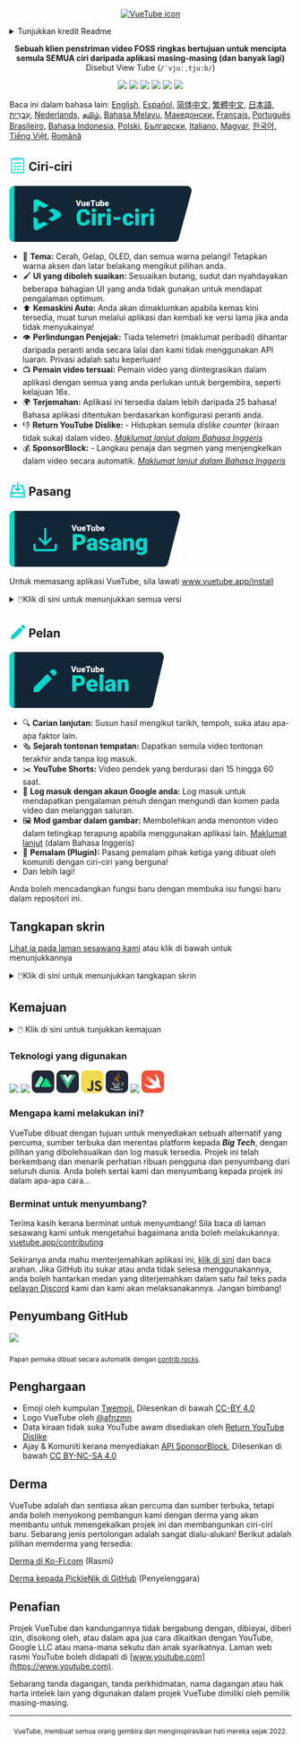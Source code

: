 <p align="center">
  <a href="https://vuetube.app/">
    <img src="https://cdn.discordapp.com/attachments/751596360108605500/980418672331988992/VueTube_Dark.svg" alt="VueTube icon" width="500"/>
  </a>
  </br>
  <details>
  <summary>Tunjukkan kredit Readme</summary>
  
   <sub>Logo oleh <a href="https://github.com/afnzmn">@afnzmn</a></sub></br>
  <sub>Penyumbang-penyumbang Readme Bahasa Melayu: <a href="https://github.com/AdamIskandarAI">@AdamIskandarAI</a></sub>
</details>

<p align="center">
<strong>Sebuah klien penstriman video FOSS ringkas bertujuan untuk mencipta semula SEMUA ciri daripada aplikasi masing-masing (dan banyak lagi)</strong>
</br>
Disebut View Tube (<code>/ˈvjuːˌtjuːb/</code>)
</p>

<p align="center">
  <a href="https://github.com/VueTubeApp/VueTube/blob/main/LICENSE" alt="License"><img src="https://img.shields.io/github/license/VueTubeApp/VueTube"></img></a>
  <a href="https://github.com/VueTubeApp/VueTube/actions/workflows/ci.yml" alt="CI"><img src="https://github.com/VueTubeApp/VueTube/actions/workflows/ci.yml/badge.svg"></img></a>
  <a href="https://reddit.com/r/vuetube" alt="Reddit"><img src="https://img.shields.io/reddit/subreddit-subscribers/vuetube?label=r%2FVuetube&logo=reddit&logoColor=white"></img></a>
  <a href="https://t.me/VueTube" alt="Telegram"><img src="https://img.shields.io/endpoint?label=VueTube&url=https%3A%2F%2Ftelegram-badge-4mbpu8e0fit4.runkit.sh%2F%3Furl%3Dhttps%3A%2F%2Ft.me%2FVuetube"></img></a>
  <a href="https://discord.gg/7P8KJrdd5W" alt="Discord"><img src="https://img.shields.io/discord/946587366242533377?label=Discord&style=flat&logo=discord&logoColor=white"></img></a>
  <a href="https://twitter.com/VueTubeApp" alt="Twitter"><img src="https://img.shields.io/twitter/follow/VueTubeApp?label=Follow&style=flat&logo=twitter"></img></a>
</p>

Baca ini dalam bahasa lain: [English,](/readme.md) [Español,](readme.es.md) [简体中文,](readme.zh-hans.md) [繁體中文,](readme.zh-hant.md) [日本語,](readme.ja.md) [עִברִית,](readme.he.md) [Nederlands,](readme.nl.md) [தமிழ்,](readme.ta.md) [Bahasa Melayu,](readme.ms.md) [Македонски,](readme.mk.md) [Français,](readme.fr.md) [Português Brasileiro,](readme.pt-br.md) [Bahasa Indonesia,](readme.id.md) [Polski,](readme.pl.md) [Български,](readme.bg.md) [Italiano,](readme.it.md) [Magyar,](readme.hu.md) [한국어,](readme.kr.md) [Tiếng Việt,](readme.vi.md) [Română](readme.ro.md)

<h2 align="left">
<sub>
<img  src="resources/readme_icon_features.png"
      height="30"
      width="30">
</sub>
Ciri-ciri
</h2>

<img src="../resources/readme-ms/Features.ms.svg" alt="VueTube icon" height="100"/>

- 🎨 **Tema:** Cerah, Gelap, OLED, dan semua warna pelangi! Tetapkan warna aksen dan latar belakang mengikut pilihan anda.
- 🖌️ **UI yang diboleh suaikan:** Sesuaikan butang, sudut dan nyahdayakan beberapa bahagian UI yang anda tidak gunakan untuk mendapat pengalaman optimum.
- ⬆️ **Kemaskini Auto:** Anda akan dimaklumkan apabila kemas kini tersedia, muat turun melalui aplikasi dan kembali ke versi lama jika anda tidak menyukainya!
- 👁️ **Perlindungan Penjejak:** Tiada telemetri (maklumat peribadi) dihantar daripada peranti anda secara lalai dan kami tidak menggunakan API luaran. Privasi adalah satu keperluan!
- 📺 **Pemain video tersuai:** Pemain video yang diintegrasikan dalam aplikasi dengan semua yang anda perlukan untuk bergembira, seperti kelajuan 16x.
- 🌍 **Terjemahan:** Aplikasi ini tersedia dalam lebih daripada 25 bahasa! Bahasa aplikasi ditentukan berdasarkan konfigurasi peranti anda.
- 👎 **Return YouTube Dislike:** - Hidupkan semula *dislike counter* (kiraan tidak suka) dalam video. [_Maklumat lanjut dalam Bahasa Inggeris_](https://returnyoutubedislike.com)
- 💰 **SponsorBlock:** - Langkau penaja dan segmen yang menjengkelkan dalam video secara automatik. [_Maklumat lanjut dalam Bahasa Inggeris_](https://sponsor.ajay.app)

<h2 align="left">
<sub>
<img  src="resources/readme_icon_install.png"
      height="30"
      width="30">
</sub>
Pasang
</h2>

<img src="../resources/readme-ms/Install.ms.svg" alt="VueTube icon" height="100"/>

Untuk memasang aplikasi VueTube, sila lawati www.vuetube.app/install

<details>
  <summary> 🖱️Klik di sini untuk menunjukkan semua versi </summary>
<br />

### Android

| <a href=https://nightly.link/VueTubeApp/VueTube/workflows/ci/main/android.zip><img id="im" width="200" src=../resources/getunstable.png></a> | <a href=https://github.com/VueTubeApp/VueTube/releases/download/0.2/VueTube-Canary-June-15-2022.apk><img id="im" width="200" src=../resources/getcanary.png></a> | <a href=https://vuetube.app/install><img id="im" width="200" src=../resources/getstable.png></a> |
| ------------------------------------------------------------------------------------------------------------------------------------------- | --------------------------------------------------------------------------------------------------------------------------------------------------------------- | ----------------------------------------------------------------------------------------------- |
| Agak tidak stabil, tetapi anda boleh mendapat akses awal kepada ciri-ciri baharu                                                            | Kurang pepijat daripada tidak stabil sementara mempunyai lebih banyak ciri daripada stabil                                                                      | Belum tersedia lagi                                                                             |

### iOS

| <a href=https://nightly.link/VueTubeApp/VueTube/workflows/ci/main/iOS.zip><img id="im" width="200" src=../resources/getunstable.png></a> | <a href=https://cdn.discordapp.com/attachments/949908267855921163/972164558930198528/VueTube-Canary-May-6-2022.ipa><img id="im" width="200" src=../resources/getcanary.png></a> | <a href=https://vuetube.app/install><img id="im" width="200" src=../resources/getstable.png></a> |
| --------------------------------------------------------------------------------------------------------------------------------------- | ------------------------------------------------------------------------------------------------------------------------------------------------------------------------------ | ----------------------------------------------------------------------------------------------- |
| Agak tidak stabil, tetapi anda boleh mendapat akses awal kepada ciri-ciri baharu                                                        | Kurang pepijat daripada tidak stabil sementara mempunyai lebih banyak ciri daripada stabil                                                                                     | Belum tersedia lagi                                                                             |

</details>

<h2 align="left">
<sub>
<img  src="resources/readme_icon_plans.png"
      height="30"
      width="30">
</sub>
Pelan
</h2>

<img src="../resources/readme-ms/Plans.ms.svg" alt="VueTube icon" height="100"/>

- 🔍 **Carian lanjutan:** Susun hasil mengikut tarikh, tempoh, suka atau apa-apa faktor lain.
- 🗞️ **Sejarah tontonan tempatan:** Dapatkan semula video tontonan terakhir anda tanpa log masuk.
- ✂️ **YouTube Shorts:** Video pendek yang berdurasi dari 15 hingga 60 saat.
- 🧑 **Log masuk dengan akaun Google anda:** Log masuk untuk mendapatkan pengalaman penuh dengan mengundi dan komen pada video dan melanggan saluran.
- 🖼️ **Mod gambar dalam gambar:** Membolehkan anda menonton video dalam tetingkap terapung apabila menggunakan aplikasi lain. [Maklumat lanjut](https://support.google.com/youtube/answer/7552722?co=GENIE.Platform=Android&hl=en#zippy=%2Cturn-on-picture-in-picture%2Cwho-can-use-picture-in-picture) (dalam Bahasa Inggeris)
- 🧩 **Pemalam (Plugin):** Pasang pemalam pihak ketiga yang dibuat oleh komuniti dengan ciri-ciri yang berguna!
- Dan lebih lagi!

Anda boleh mencadangkan fungsi baru dengan membuka isu fungsi baru dalam repositori ini.

## Tangkapan skrin

[Lihat ia pada laman sesawang kami](www.vuetube.app/info/screenshots) atau klik di bawah untuk menunjukkannya

<details>
  <summary> 🖱️Klik di sini untuk menunjukkan tangkapan skrin </summary>
<br />
  
<img src="https://vuetube.app/wtch.png" width="400">
<img src="https://vuetube.app/stng.png" width="400">
<img src="https://vuetube.app/srch.png" width="400">
     
</details>

## Kemajuan

<details>
  <summary> 🖱️ Klik di sini untuk tunjukkan kemajuan </summary>

 <br>
 
**Umum** | **Pemain** | [**Pengekstrak (Extractor)**](https://github.com/VueTubeApp/VueTube-Extractor) |
:-: | :-: | :-: |
🟢 Komen (100%) | 🟢 Main / Jeda (100%) | 🟢 Autolengkap carian (100%) |
🟢 Huraian video (description) (100%) | 🟢 Ketik untuk tunjuk / sorok kawalan video (100%) | 🟢 Laman utama (100%) |
🟢 Laman Utama (100%) | 🟠 Seekbar / Scrubber (80%) | 🟢 Carian (100%)
🟢 Pengintegrasian RYD (100%) | 🟠 Skrin Penuh (80%) | 🟠 Maklumat Video (60%) |
🟢 Tema (100%) | 🟠 Pemilih Resolusi (720p, HD) (50%) | 🔴 Saluran (0%) |
🟢 Halaman Tonton (100%) | 🔴 Mini-pemain (0%) | 🔴 Komen (0%) |
🟠 Pengintegrasian SponsorBlock (95%) | 🔴 Main video di latar belakang (0%) | 🔴 Sembang Langsung (0%) |
🟠 Auto Kemaskini (50%) | 🔴 Picture in Picture (0%) | 🔴 Kandungan Trending (0%)
🟠 Halaman Saluran (50%) |  🔴 Kapsyen / Sarikata (0%) | 🔴 Interaksi (0%) |
🟠 Hantaran Komuniti (10%) | 🔴 Kad (0%) | 🔴 Senarai Main (0%) |
🟠 Shorts UI yang Dibolehsuai (10%) |  | 🔴 Notifikasi (0%)
🟠 YT Music UI yang Dibolehsuai (10%) |  | 🔴 Log masuk (0%)
🟠 UI yang Dibolehsuai (30%) |  |  |
🟠 Halaman Pustaka (10%) |  |  |
🟠 Balasan Komen (50%) |  |  |
🟠 Pemalam (Plugins) pihak ketiga (40%) |  |  |
🟠 Pemain VueTube (Lihat kemajuan di tengah) |  |  |
🟠 Pengekstrak (Extractor) VueTube (Lihat kemajuan di sebelah kanan) |  |  |
🔴 Sejarah Tontonan Setempat (0%) |  |  |
🔴 Halaman Langganan (0%) |  |  |
🔴 Sokongan Platform Lain (0%) |  |  |
  
</details>

### Teknologi yang digunakan

<a href="https://capacitorjs.com/solution/vue"><img src="https://cdn.discordapp.com/attachments/953538236716814356/955694368742834176/Capacitator-Dark.svg" height=40/></a> <a href="https://vuetifyjs.com/"><img src="https://cdn.discordapp.com/attachments/810799100940255260/973719873467342908/Vuetify-Dark.svg" height=40/></a> <a href="https://nuxtjs.org/"><img src="https://github.com/tandpfun/skill-icons/raw/main/icons/NuxtJS-Dark.svg" height=40/></a> <a href="https://vuejs.org/"><img src="https://github.com/tandpfun/skill-icons/raw/main/icons/VueJS-Dark.svg" height=40/></a> <a href="https://javascript.com/"><img src="https://github.com/tandpfun/skill-icons/raw/main/icons/JavaScript.svg" height=40/></a> <a href="https://java.com/"><img src="https://github.com/tandpfun/skill-icons/raw/main/icons/Java-Dark.svg" height=40/></a> <a href="https://gradle.com/"><img src="https://cdn.discordapp.com/attachments/810799100940255260/955691550560636958/Gradle.svg" height=40/></a> <a href="https://developer.apple.com/swift/"><img src="https://github.com/tandpfun/skill-icons/raw/main/icons/Swift.svg" height=40/></a>

### Mengapa kami melakukan ini?

VueTube dibuat dengan tujuan untuk menyediakan sebuah alternatif yang percuma, sumber terbuka dan merentas platform kepada **_Big Tech_**, dengan pilihan yang dibolehsuaikan dan log masuk tersedia. Projek ini telah berkembang dan menarik perhatian ribuan pengguna dan penyumbang dari seluruh dunia. Anda boleh sertai kami dan menyumbang kepada projek ini dalam apa-apa cara...

### Berminat untuk menyumbang?

Terima kasih kerana berminat untuk menyumbang! Sila baca di laman sesawang kami untuk mengetahui bagaimana anda boleh melakukannya:
[vuetube.app/contributing](https://www.vuetube.app/contributing)

Sekiranya anda mahu menterjemahkan aplikasi ini, [klik di sini](/NUXT/plugins/languages) dan baca arahan. Jika GitHub itu sukar atau anda tidak selesa menggunakannya, anda boleh hantarkan medan yang diterjemahkan dalam satu fail teks pada [pelayan Discord](https://vuetube.app/discord) kami dan kami akan melaksanakannya. Jangan bimbang!

## Penyumbang GitHub

<a href="https://github.com/VueTubeApp/VueTube/graphs/contributors">
  <img src="https://contrib.rocks/image?repo=VueTubeApp/VueTube" />
</a>

<sub>Papan pemuka dibuat secara automatik dengan [contrib.rocks](https://contrib.rocks). </sub>

## Penghargaan

- Emoji oleh kumpulan [Twemoji](https://twemoji.twitter.com/), Dilesenkan di bawah [CC-BY 4.0](https://creativecommons.org/licenses/by/4.0/)
- Logo VueTube oleh [@afnzmn](https://github.com/afnzmn)
- Data kiraan tidak suka YouTube awam disediakan oleh [Return YouTube Dislike](https://returnyoutubedislike.com)
- Ajay & Komuniti kerana menyediakan [API SponsorBlock](https://sponsor.ajay.app), Dilesenkan di bawah [CC BY-NC-SA 4.0](https://creativecommons.org/licenses/by-nc-sa/4.0/)

## Derma

VueTube adalah dan sentiasa akan percuma dan sumber terbuka, tetapi anda boleh menyokong pembangun kami dengan derma yang akan membantu untuk mmengekalkan projek ini dan membangunkan ciri-ciri baru. Sebarang jenis pertolongan adalah sangat dialu-alukan! Berikut adalah pilihan memderma yang tersedia:

[Derma di Ko-Fi.com](https://ko-fi.com/vuetube) (Rasmi)

[Derma kepada PickleNik di GitHub](https://github.com/sponsors/PickleNik) (Penyelenggara)

## Penafian

Projek VueTube dan kandungannya tidak bergabung dengan, dibiayai, diberi izin, disokong oleh, atau dalam apa jua cara dikaitkan dengan YouTube, Google LLC atau mana-mana sekutu dan anak syarikatnya. Laman web rasmi YouTube boleh didapati di [www.youtube.com](https://www.youtube.com).

Sebarang tanda dagangan, tanda perkhidmatan, nama dagangan atau hak harta intelek lain yang digunakan dalam projek VueTube dimiliki oleh pemilik masing-masing.

<hr>

<p align="center">
<sub>VueTube, membuat semua orang gembira dan menginspirasikan hati mereka sejak 2022.</sub>
</p>
